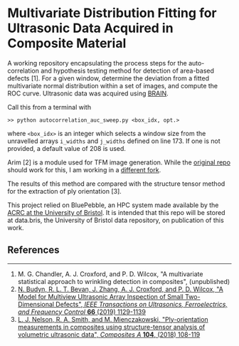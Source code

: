 # Multivariate Distribution Fitting for Ultrasonic Data Acquired in Composite Material

A working repository encapsulating the process steps for the auto-correlation and
hypothesis testing method for detection of area-based defects [1]. For a given
window, determine the deviation from a fitted multivariate normal distribution
within a set of images, and compute the ROC curve. Ultrasonic data was acquired
using [BRAIN](https://github.com/ndtatbristol/brain1).

Call this from a terminal with 
```
>> python autocorrelation_auc_sweep.py <box_idx, opt.>
```
where `<box_idx>` is an integer which selects a window size from the unravelled
arrays `i_widths` and `j_widths` defined on line 173. If one is not provided, a
default value of 208 is used.

Arim [2] is a module used for TFM image generation. While the [original repo](https://github.com/ndtatbristol/arim)
should work for this, I am working in a [different fork](https://github.com/mgchandler/arim-mgc).

The results of this method are compared with the structure tensor method for the
extraction of ply orientation [3].

This project relied on BluePebble, an HPC system made available by the [ACRC at
the University of Bristol](https://www.bristol.ac.uk/acrc). It is intended that
this repo will be stored at data.bris, the University of Bristol data
repository, on publication of this work.

## References
----------
1. M. G. Chandler, A. J. Croxford, and P. D. Wilcox, "A multivariate statistical
   approach to wrinkling detection in composites", (unpublished)
3. [N. Budyn, R. L. T. Bevan, J. Zhang, A. J. Croxford, and P. D. Wilcox, "A Model
   for Multiview Ultrasonic Array Inspection of Small Two-Dimensional Defects",
   *IEEE Transactions on Ultrasonics, Ferroelectrics, and Frequency Control*
   **66** (2019) 1129-1139](https://doi.org/10.1109/TUFFC.2019.2909988)
5. [L. J. Nelson, R. A. Smith, and M. Mienczakowski, "Ply-orientation
   measurements in composites using structure-tensor analysis of volumetric
   ultrasonic data", *Composites A* **104**, (2018) 108-119](https://doi.org/10.1016/j.compositesa.2017.10.027)
